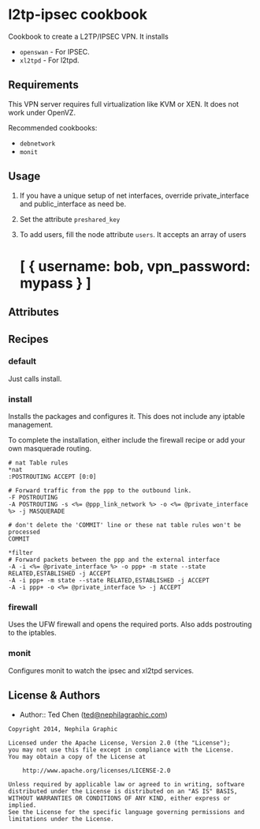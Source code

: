 l2tp-ipsec cookbook
===================

Cookbook to create a L2TP/IPSEC VPN.  It installs

- `openswan` - For IPSEC.
- `xl2tpd` - For l2tpd.

Requirements
------------

This VPN server requires full virtualization like KVM or XEN.  It does not work under OpenVZ.

Recommended cookbooks:
- `debnetwork`
- `monit`


Usage
-----

1. If you have a unique setup of net interfaces, override private_interface and public_interface as need be.

2. Set the attribute `preshared_key`

3. To add users, fill the node attribute `users`.  It accepts an array of users

     # [ { username: bob, vpn_password: mypass } ]


Attributes
----------


Recipes
-------

### default
Just calls install.

### install
Installs the packages and configures it.  This does not include any iptable management.

To complete the installation, either include the firewall recipe or add your own masquerade routing.

```
# nat Table rules
*nat
:POSTROUTING ACCEPT [0:0]

# Forward traffic from the ppp to the outbound link.
-F POSTROUTING
-A POSTROUTING -s <%= @ppp_link_network %> -o <%= @private_interface %> -j MASQUERADE

# don't delete the 'COMMIT' line or these nat table rules won't be processed
COMMIT

*filter
# Forward packets between the ppp and the external interface
-A -i <%= @private_interface %> -o ppp+ -m state --state RELATED,ESTABLISHED -j ACCEPT
-A -i ppp+ -m state --state RELATED,ESTABLISHED -j ACCEPT
-A -i ppp+ -o <%= @private_interface %> -j ACCEPT

```

### firewall
Uses the UFW firewall and opens the required ports.  Also adds postrouting to the iptables.

### monit
Configures monit to watch the ipsec and xl2tpd services.


License & Authors
-----------------
- Author:: Ted Chen (<ted@nephilagraphic.com>)

```text
Copyright 2014, Nephila Graphic

Licensed under the Apache License, Version 2.0 (the "License");
you may not use this file except in compliance with the License.
You may obtain a copy of the License at

    http://www.apache.org/licenses/LICENSE-2.0

Unless required by applicable law or agreed to in writing, software
distributed under the License is distributed on an "AS IS" BASIS,
WITHOUT WARRANTIES OR CONDITIONS OF ANY KIND, either express or implied.
See the License for the specific language governing permissions and
limitations under the License.
```